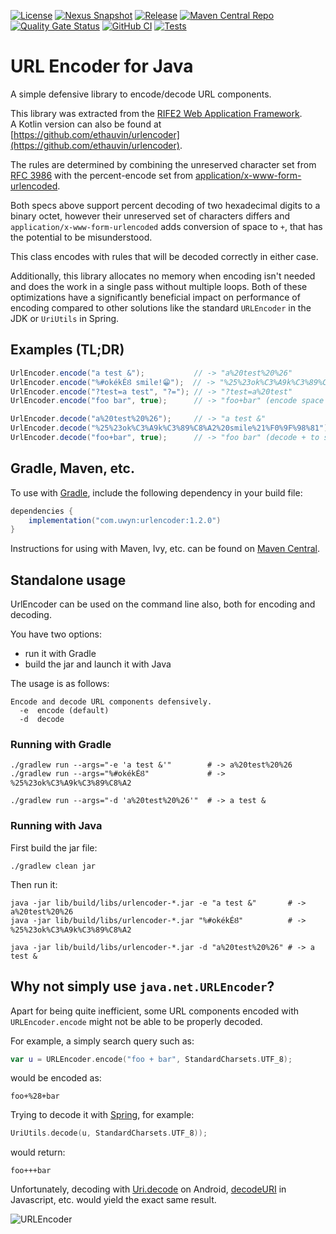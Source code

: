 [![License](https://img.shields.io/badge/license-Apache%20License%202.0-blue.svg)](https://opensource.org/licenses/Apache-2.0)
[![Nexus Snapshot](https://img.shields.io/nexus/s/com.uwyn/urlencoder?server=https%3A%2F%2Fs01.oss.sonatype.org%2F)](https://s01.oss.sonatype.org/content/repositories/snapshots/com/uwyn/urlencoder/)
[![Release](https://img.shields.io/github/release/gbevin/urlencoder.svg)](https://github.com/gbevin/urlencoder/releases/latest)
[![Maven Central Repo](https://maven-badges.herokuapp.com/maven-central/com.uwyn/urlencoder/badge.svg?color=blue)](https://maven-badges.herokuapp.com/maven-central/com.uwyn/urlencoder)
[![Quality Gate Status](https://sonarcloud.io/api/project_badges/measure?project=gbevin_urlencoder&metric=alert_status)](https://sonarcloud.io/dashboard?id=gbevin_urlencoder)
[![GitHub CI](https://github.com/gbevin/urlencoder/actions/workflows/gradle.yml/badge.svg)](https://github.com/gbevin/urlencoder/actions/workflows/gradle.yml)
[![Tests](https://rife2.com/tests-badge/badge/com.uwyn/urlencoder)](https://github.com/gbevin/urlencoder/actions/workflows/gradle.yml)

# URL Encoder for Java

A simple defensive library to encode/decode URL components.

This library was extracted from the [RIFE2 Web Application Framework](https://rife2.com).  
A Kotlin version can also be found at [https://github.com/ethauvin/urlencoder](https://github.com/ethauvin/urlencoder).

The rules are determined by combining the unreserved character set from
[RFC 3986](https://www.rfc-editor.org/rfc/rfc3986#page-13) with the
percent-encode set from
[application/x-www-form-urlencoded](https://url.spec.whatwg.org/#application-x-www-form-urlencoded-percent-encode-set).

Both specs above support percent decoding of two hexadecimal digits to a
binary octet, however their unreserved set of characters differs and
`application/x-www-form-urlencoded` adds conversion of space to `+`,
that has the potential to be misunderstood.

This class encodes with rules that will be decoded correctly in either case.

Additionally, this library allocates no memory when encoding isn't needed and
does the work in a single pass without multiple loops. Both of these
optimizations have a significantly beneficial impact on performance of encoding
compared to other solutions like the standard `URLEncoder` in the JDK or
`UriUtils` in Spring.

## Examples (TL;DR)

```java
UrlEncoder.encode("a test &");           // -> "a%20test%20%26"
UrlEncoder.encode("%#okékÉȢ smile!😁");  // -> "%25%23ok%C3%A9k%C3%89%C8%A2%20smile%21%F0%9F%98%81"
UrlEncoder.encode("?test=a test", "?="); // -> "?test=a%20test"
UrlEncoder.encode("foo bar", true);      // -> "foo+bar" (encode space to +)        

UrlEncoder.decode("a%20test%20%26");     // -> "a test &"
UrlEncoder.decode("%25%23ok%C3%A9k%C3%89%C8%A2%20smile%21%F0%9F%98%81"); // -> "%#okékÉȢ smile!😁"
UrlEncoder.decode("foo+bar", true);      // -> "foo bar" (decode + to space)
```

## Gradle, Maven, etc.
To use with [Gradle](https://gradle.org/), include the following dependency in your build file:

```gradle
dependencies {
    implementation("com.uwyn:urlencoder:1.2.0")
}
```

Instructions for using with Maven, Ivy, etc. can be found on [Maven Central](https://maven-badges.herokuapp.com/maven-central/com.uwyn/urlencoder).

## Standalone usage

UrlEncoder can be used on the command line also, both for encoding and decoding.

You have two options:
* run it with Gradle
* build the jar and launch it with Java

The usage is as follows:

```
Encode and decode URL components defensively.
  -e  encode (default)
  -d  decode
```

### Running with Gradle

```shell
./gradlew run --args="-e 'a test &'"        # -> a%20test%20%26
./gradlew run --args="%#okékÉȢ"             # -> %25%23ok%C3%A9k%C3%89%C8%A2

./gradlew run --args="-d 'a%20test%20%26'"  # -> a test &
```

### Running with Java

First build the jar file:

```shell
./gradlew clean jar
```

Then run it:

```shell
java -jar lib/build/libs/urlencoder-*.jar -e "a test &"       # -> a%20test%20%26
java -jar lib/build/libs/urlencoder-*.jar "%#okékÉȢ"          # -> %25%23ok%C3%A9k%C3%89%C8%A2

java -jar lib/build/libs/urlencoder-*.jar -d "a%20test%20%26" # -> a test &
```

## Why not simply use `java.net.URLEncoder`?

Apart for being quite inefficient, some URL components encoded with `URLEncoder.encode` might not be able to be properly decoded.

For example, a simply search query such as:

```kotlin
var u = URLEncoder.encode("foo + bar", StandardCharsets.UTF_8);
```

would be encoded as:

```
foo+%28+bar
```

Trying to decode it with [Spring](https://docs.spring.io/spring-framework/docs/current/javadoc-api/org/springframework/web/util/UriUtils.html#decode(java.lang.String,java.lang.String)), for example:

```kotlin
UriUtils.decode(u, StandardCharsets.UTF_8));
```

would return:

```
foo+++bar
```

Unfortunately, decoding with [Uri.decode](https://developer.android.com/reference/android/net/Uri#decode(java.lang.String)) on Android, [decodeURI](https://developer.mozilla.org/en-US/docs/Web/JavaScript/Reference/Global_Objects/decodeURI) in Javascript, etc. would yield the exact same result.

![URLEncoder](https://live.staticflickr.com/65535/52607534147_dee4a5a390_c.jpg)
